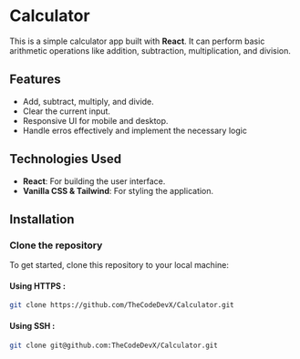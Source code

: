 # Calculator

This is a simple calculator app built with **React**. It can perform basic arithmetic operations like addition, subtraction, multiplication, and division.

## Features
- Add, subtract, multiply, and divide.
- Clear the current input.
- Responsive UI for mobile and desktop.
- Handle erros effectively and implement the necessary logic  

## Technologies Used
- **React**: For building the user interface.
- **Vanilla CSS & Tailwind**: For styling the application.

## Installation

### Clone the repository
To get started, clone this repository to your local machine:
#### Using HTTPS :
```bash
git clone https://github.com/TheCodeDevX/Calculator.git
```

#### Using SSH :
```bash
git clone git@github.com:TheCodeDevX/Calculator.git
```
